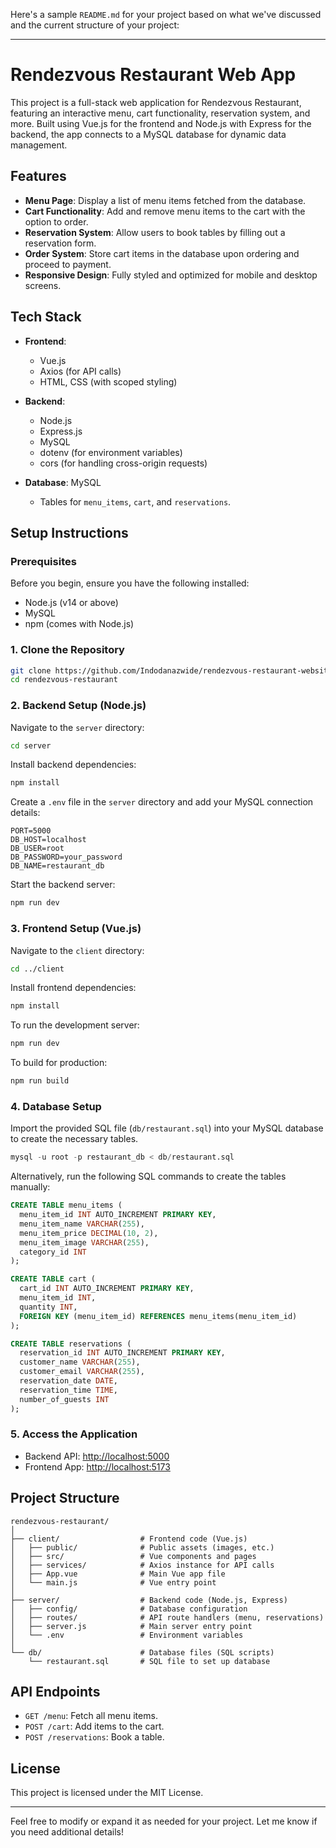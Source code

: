 Here's a sample `README.md` for your project based on what we've discussed and the current structure of your project:

---

# Rendezvous Restaurant Web App

This project is a full-stack web application for Rendezvous Restaurant, featuring an interactive menu, cart functionality, reservation system, and more. Built using Vue.js for the frontend and Node.js with Express for the backend, the app connects to a MySQL database for dynamic data management.

## Features

- **Menu Page**: Display a list of menu items fetched from the database.
- **Cart Functionality**: Add and remove menu items to the cart with the option to order.
- **Reservation System**: Allow users to book tables by filling out a reservation form.
- **Order System**: Store cart items in the database upon ordering and proceed to payment.
- **Responsive Design**: Fully styled and optimized for mobile and desktop screens.

## Tech Stack

- **Frontend**: 
  - Vue.js
  - Axios (for API calls)
  - HTML, CSS (with scoped styling)

- **Backend**: 
  - Node.js
  - Express.js
  - MySQL
  - dotenv (for environment variables)
  - cors (for handling cross-origin requests)

- **Database**: MySQL
  - Tables for `menu_items`, `cart`, and `reservations`.

## Setup Instructions

### Prerequisites

Before you begin, ensure you have the following installed:

- Node.js (v14 or above)
- MySQL
- npm (comes with Node.js)

### 1. Clone the Repository

```bash
git clone https://github.com/Indodanazwide/rendezvous-restaurant-website.git
cd rendezvous-restaurant
```

### 2. Backend Setup (Node.js)

Navigate to the `server` directory:

```bash
cd server
```

Install backend dependencies:

```bash
npm install
```

Create a `.env` file in the `server` directory and add your MySQL connection details:

```
PORT=5000
DB_HOST=localhost
DB_USER=root
DB_PASSWORD=your_password
DB_NAME=restaurant_db
```

Start the backend server:

```bash
npm run dev
```

### 3. Frontend Setup (Vue.js)

Navigate to the `client` directory:

```bash
cd ../client
```

Install frontend dependencies:

```bash
npm install
```

To run the development server:

```bash
npm run dev
```

To build for production:

```bash
npm run build
```

### 4. Database Setup

Import the provided SQL file (`db/restaurant.sql`) into your MySQL database to create the necessary tables.

```sql
mysql -u root -p restaurant_db < db/restaurant.sql
```

Alternatively, run the following SQL commands to create the tables manually:

```sql
CREATE TABLE menu_items (
  menu_item_id INT AUTO_INCREMENT PRIMARY KEY,
  menu_item_name VARCHAR(255),
  menu_item_price DECIMAL(10, 2),
  menu_item_image VARCHAR(255),
  category_id INT
);

CREATE TABLE cart (
  cart_id INT AUTO_INCREMENT PRIMARY KEY,
  menu_item_id INT,
  quantity INT,
  FOREIGN KEY (menu_item_id) REFERENCES menu_items(menu_item_id)
);

CREATE TABLE reservations (
  reservation_id INT AUTO_INCREMENT PRIMARY KEY,
  customer_name VARCHAR(255),
  customer_email VARCHAR(255),
  reservation_date DATE,
  reservation_time TIME,
  number_of_guests INT
);
```

### 5. Access the Application

- Backend API: [http://localhost:5000](http://localhost:5000)
- Frontend App: [http://localhost:5173](http://localhost:5173)

## Project Structure

```
rendezvous-restaurant/
│
├── client/                  # Frontend code (Vue.js)
│   ├── public/              # Public assets (images, etc.)
│   ├── src/                 # Vue components and pages
│   ├── services/            # Axios instance for API calls
│   ├── App.vue              # Main Vue app file
│   └── main.js              # Vue entry point
│
├── server/                  # Backend code (Node.js, Express)
│   ├── config/              # Database configuration
│   ├── routes/              # API route handlers (menu, reservations)
│   ├── server.js            # Main server entry point
│   └── .env                 # Environment variables
│
└── db/                      # Database files (SQL scripts)
    └── restaurant.sql       # SQL file to set up database
```

## API Endpoints

- `GET /menu`: Fetch all menu items.
- `POST /cart`: Add items to the cart.
- `POST /reservations`: Book a table.

## License

This project is licensed under the MIT License.

---

Feel free to modify or expand it as needed for your project. Let me know if you need additional details!